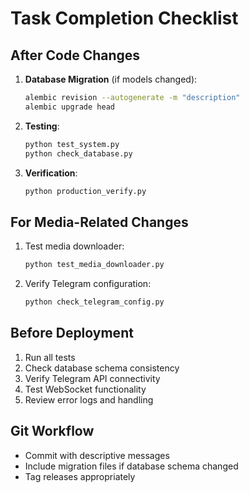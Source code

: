 # Task Completion Checklist

## After Code Changes
1. **Database Migration** (if models changed):
   ```bash
   alembic revision --autogenerate -m "description"
   alembic upgrade head
   ```

2. **Testing**:
   ```bash
   python test_system.py
   python check_database.py
   ```

3. **Verification**:
   ```bash
   python production_verify.py
   ```

## For Media-Related Changes
1. Test media downloader:
   ```bash
   python test_media_downloader.py
   ```

2. Verify Telegram configuration:
   ```bash
   python check_telegram_config.py
   ```

## Before Deployment
1. Run all tests
2. Check database schema consistency
3. Verify Telegram API connectivity
4. Test WebSocket functionality
5. Review error logs and handling

## Git Workflow
- Commit with descriptive messages
- Include migration files if database schema changed
- Tag releases appropriately